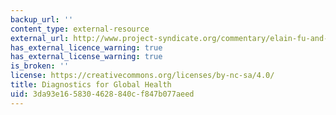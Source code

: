 ```yaml
---
backup_url: ''
content_type: external-resource
external_url: http://www.project-syndicate.org/commentary/elain-fu-and-barry-lutzon-improving-point-of-care-diagnostics-in-the-developing-world
has_external_licence_warning: true
has_external_license_warning: true
is_broken: ''
license: https://creativecommons.org/licenses/by-nc-sa/4.0/
title: Diagnostics for Global Health
uid: 3da93e16-5830-4628-840c-f847b077aeed
---
```

